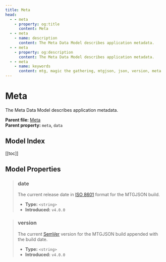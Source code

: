 ```yaml
---
title: Meta
head:
  - - meta
    - property: og:title
      content: Meta
  - - meta
    - name: description
      content: The Meta Data Model describes application metadata.
  - - meta
    - property: og:description
      content: The Meta Data Model describes application metadata.
  - - meta
    - name: keywords
      content: mtg, magic the gathering, mtgjson, json, version, meta
---
```


# Meta

The Meta Data Model describes application metadata.

**Parent file:** [Meta](/downloads/all-files/#meta)  
**Parent property:** `meta`, `data`

## Model Index

<PropertyToggler/>

[[toc]]

## Model Properties

> ### date
>
> The current release date in [ISO 8601](https://www.iso.org/iso-8601-date-and-time-format.html) format for the MTGJSON build.
>
> - **Type:** `<string>`
> - **Introduced:** `v4.0.0`

> ### version
>
> The current [SemVer](https://semver.org) version for the MTGJSON build appended with the build date.
>
> - **Type:** `<string>`
> - **Introduced:** `v4.0.0`
